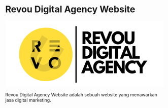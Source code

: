 # Revou Digital Agency Website
![Logo](/Asset/Revou%20Digital%20Agency.png)

Revou Digital Agency Website adalah sebuah website yang menawarkan jasa digital marketing.